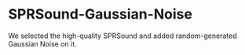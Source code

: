 # SPRSound-Gaussian-Noise
We selected the high-quality SPRSound and added random-generated Gaussian Noise on it.
